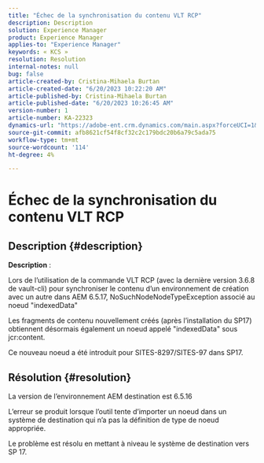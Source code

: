 ```yaml
---
title: "Échec de la synchronisation du contenu VLT RCP"
description: Description
solution: Experience Manager
product: Experience Manager
applies-to: "Experience Manager"
keywords: « KCS »
resolution: Resolution
internal-notes: null
bug: false
article-created-by: Cristina-Mihaela Burtan
article-created-date: "6/20/2023 10:22:20 AM"
article-published-by: Cristina-Mihaela Burtan
article-published-date: "6/20/2023 10:26:45 AM"
version-number: 1
article-number: KA-22323
dynamics-url: "https://adobe-ent.crm.dynamics.com/main.aspx?forceUCI=1&pagetype=entityrecord&etn=knowledgearticle&id=b62e9753-540f-ee11-8f6d-6045bd0063aa"
source-git-commit: afb8621cf54f8cf32c2c179bdc20b6a79c5ada75
workflow-type: tm+mt
source-wordcount: '114'
ht-degree: 4%

---
```


# Échec de la synchronisation du contenu VLT RCP

## Description {#description}


<b>Description</b> :

Lors de l’utilisation de la commande VLT RCP (avec la dernière version 3.6.8 de vault-cli) pour synchroniser le contenu d’un environnement de création avec un autre dans AEM 6.5.17, NoSuchNodeNodeTypeException associé au noeud &quot;indexedData&quot;

Les fragments de contenu nouvellement créés (après l’installation du SP17) obtiennent désormais également un noeud appelé &quot;indexedData&quot; sous jcr:content.

Ce nouveau noeud a été introduit pour SITES-8297/SITES-97 dans SP17.


## Résolution {#resolution}


La version de l’environnement AEM destination est 6.5.16

L’erreur se produit lorsque l’outil tente d’importer un noeud dans un système de destination qui n’a pas la définition de type de noeud appropriée.

Le problème est résolu en mettant à niveau le système de destination vers SP 17.



